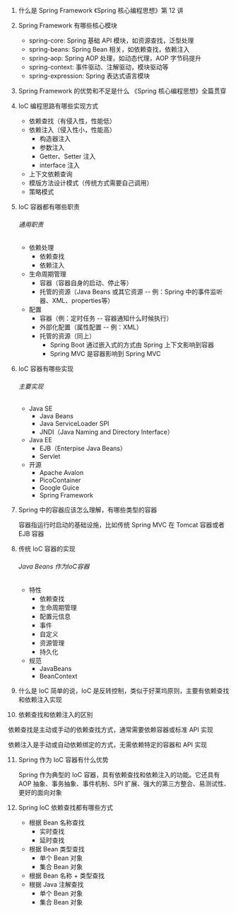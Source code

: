 1. 什么是 Spring Framework
    《Spring 核心编程思想》第 12 讲

2. Spring Framework 有哪些核心模块

    - spring-core: Spring 基础 API 模块，如资源查找，泛型处理
    - spring-beans: Spring Bean 相关，如依赖查找，依赖注入
    - spring-aop: Spring AOP 处理，如动态代理，AOP 字节码提升
    - spring-context: 事件驱动、注解驱动，模块驱动等
    - spring-expression: Spring 表达式语言模块

3. Spring Framework 的优势和不足是什么
    《Spring 核心编程思想》全篇贯穿

4. IoC 编程思路有哪些实现方式

    - 依赖查找（有侵入性，性能低）
    - 依赖注入（侵入性小，性能高）
        - 构造器注入
        - 参数注入
        - Getter、Setter 注入
        - interface 注入
    - 上下文依赖查询
    - 模版方法设计模式（传统方式需要自己调用）
    - 策略模式

5. IoC 容器都有哪些职责

    ###### 通用职责

    - 依赖处理
        - 依赖查找
        - 依赖注入
    - 生命周期管理
        - 容器（容器自身的启动、停止等）
        - 托管的资源（Java Beans 或其它资源 -- 例：Spring 中的事件监听器、XML、properties等）
    - 配置
        - 容器（例：定时任务 -- 容器通知什么时候执行）
        - 外部化配置（属性配置 -- 例：XML）
        - 托管的资源（同上）
            -  Spring Boot 通过嵌入式的方式由 Spring 上下文影响到容器
            -  Spring MVC 是容器影响到 Spring MVC

6. IoC 容器有哪些实现

    ###### 主要实现

    -   Java SE
        -   Java Beans
        -   Java ServiceLoader SPI
        -   JNDI（Java Naming and Directory Interface）
    -   Java EE
        -   EJB（Enterpise Java Beans）
        -   Servlet
    -   开源
        -   Apache Avalon
        -   PicoContainer
        -   Google Guice
        -   Spring Framework

7. Spring 中的容器应该怎么理解，有哪些类型的容器

    容器指运行时启动的基础设施，比如传统 Spring MVC 在 Tomcat 容器或者 EJB 容器

8. 传统 IoC 容器的实现

    ###### Java Beans 作为IoC容器

    -   特性
        -   依赖查找
        -   生命周期管理
        -   配置元信息
        -   事件
        -   自定义
        -   资源管理
        -   持久化
    -   规范
        -   JavaBeans
        -   BeanContext
    
9. 什么是 IoC
   简单的说，IoC 是反转控制，类似于好莱坞原则，主要有依赖查找和依赖注入实现
   
10. 依赖查找和依赖注入的区别

   依赖查找是主动或手动的依赖查找方式，通常需要依赖容器或标准 API 实现

   依赖注入是手动或自动依赖绑定的方式，无需依赖特定的容器和 API 实现

11.  Spring 作为 IoC 容器有什么优势

     Spring 作为典型的 IoC 容器，具有依赖查找和依赖注入的功能。它还具有 AOP 抽象、事务抽象、事件机制、SPI 扩展、强大的第三方整合、易测试性、更好的面向对象

12.  Spring IoC 依赖查找都有哪些方式
     -   根据 Bean 名称查找
         -   实时查找
         -   延时查找
     -   根据 Bean 类型查找
         -   单个 Bean 对象
         -   集合 Bean 对象
     -   根据 Bean 名称 + 类型查找
     -   根据 Java 注解查找
         -   单个 Bean 对象
         -   集合 Bean 对象